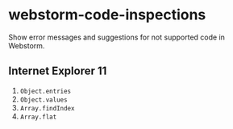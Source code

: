 # webstorm-code-inspections

Show error messages and suggestions for not supported code in Webstorm.

## Internet Explorer 11
1. `Object.entries`
2. `Object.values`
3. `Array.findIndex`
4. `Array.flat`
